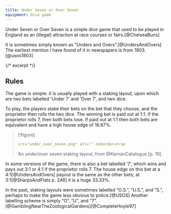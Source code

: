 ```yaml
---
title: Under Seven or Over Seven
equipment: Dice game
---
```


<p class="lead">
Under Seven or Over Seven is a simple dice game that used to be played in
England as an (illegal) attraction at race courses or fairs.[@ChelseaBuns]
</p>

It is sometimes simply known as “Unders and Overs”.[@UndersAndOvers] The
earliest mention I have found of it in newspapers is from 1803.[@usos1803]

{/* excerpt */}

## Rules

The game is simple: it is usually played with a staking layout, upon which are
two bets labelled ‘Under 7’ and ‘Over 7’, and two dice.

To play, the players stake their bets on the bet that they choose, and the proprietor then rolls the two dice. The winning bet is paid out at 1&ratio;1. If the proprietor rolls 7, then both bets lose. If paid out at 1&ratio;1 then both bets are equivalent and have a high house edge of 16.67%.

> [!figure]
>
> ```yaml
> src="under_over_seven.png" alt="" noborder=true 
> ```
>
> An under/over seven staking layout, from @KernanCatalogue [p. 19].


In some versions of the game, there is also a bet labelled ‘7’, which wins and pays out 3&ratio;1 or 4&ratio;1 if the proprietor rolls 7. The house edge on this bet at a 4&ratio;1[@UndersAndOvers] payout is the same as the other bets; at 3&ratio;1[@SharpsAndFlats p. 246] it is a huge 33.33%.

In the past, staking layouts were sometimes labelled “O.S.”, “U.S.”, and “S.”, perhaps to make the game less obvious to police.[@USOS] Another labelling scheme is simply “O”, “U”, and “7”.[@GamblingNearTheZoologicalGardens][@CompleteHoyle97]
